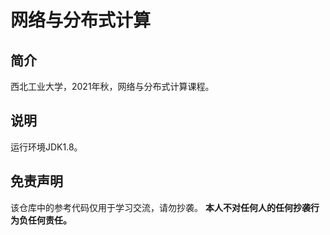 # 网络与分布式计算

## 简介

西北工业大学，2021年秋，网络与分布式计算课程。

## 说明
运行环境JDK1.8。

## 免责声明

该仓库中的参考代码仅用于学习交流，请勿抄袭。
**本人不对任何人的任何抄袭行为负任何责任。**
